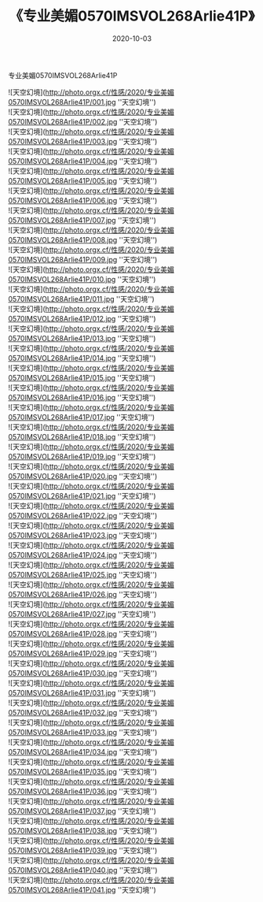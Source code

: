 ﻿---
layout: post
title:  《专业美媚0570IMSVOL268Arlie41P》
date:   2020-10-03
img: http://photo.orgx.cf/性感/2020/专业美媚0570IMSVOL268Arlie41P/000.jpg
tags: [美女, 性感, 泳衣]
---

专业美媚0570IMSVOL268Arlie41P



![天空幻境](http://photo.orgx.cf/性感/2020/专业美媚0570IMSVOL268Arlie41P/001.jpg ''天空幻境'') <br>
![天空幻境](http://photo.orgx.cf/性感/2020/专业美媚0570IMSVOL268Arlie41P/002.jpg ''天空幻境'') <br>
![天空幻境](http://photo.orgx.cf/性感/2020/专业美媚0570IMSVOL268Arlie41P/003.jpg ''天空幻境'') <br>
![天空幻境](http://photo.orgx.cf/性感/2020/专业美媚0570IMSVOL268Arlie41P/004.jpg ''天空幻境'') <br>
![天空幻境](http://photo.orgx.cf/性感/2020/专业美媚0570IMSVOL268Arlie41P/005.jpg ''天空幻境'') <br>
![天空幻境](http://photo.orgx.cf/性感/2020/专业美媚0570IMSVOL268Arlie41P/006.jpg ''天空幻境'') <br>
![天空幻境](http://photo.orgx.cf/性感/2020/专业美媚0570IMSVOL268Arlie41P/007.jpg ''天空幻境'') <br>
![天空幻境](http://photo.orgx.cf/性感/2020/专业美媚0570IMSVOL268Arlie41P/008.jpg ''天空幻境'') <br>
![天空幻境](http://photo.orgx.cf/性感/2020/专业美媚0570IMSVOL268Arlie41P/009.jpg ''天空幻境'') <br>
![天空幻境](http://photo.orgx.cf/性感/2020/专业美媚0570IMSVOL268Arlie41P/010.jpg ''天空幻境'') <br>
![天空幻境](http://photo.orgx.cf/性感/2020/专业美媚0570IMSVOL268Arlie41P/011.jpg ''天空幻境'') <br>
![天空幻境](http://photo.orgx.cf/性感/2020/专业美媚0570IMSVOL268Arlie41P/012.jpg ''天空幻境'') <br>
![天空幻境](http://photo.orgx.cf/性感/2020/专业美媚0570IMSVOL268Arlie41P/013.jpg ''天空幻境'') <br>
![天空幻境](http://photo.orgx.cf/性感/2020/专业美媚0570IMSVOL268Arlie41P/014.jpg ''天空幻境'') <br>
![天空幻境](http://photo.orgx.cf/性感/2020/专业美媚0570IMSVOL268Arlie41P/015.jpg ''天空幻境'') <br>
![天空幻境](http://photo.orgx.cf/性感/2020/专业美媚0570IMSVOL268Arlie41P/016.jpg ''天空幻境'') <br>
![天空幻境](http://photo.orgx.cf/性感/2020/专业美媚0570IMSVOL268Arlie41P/017.jpg ''天空幻境'') <br>
![天空幻境](http://photo.orgx.cf/性感/2020/专业美媚0570IMSVOL268Arlie41P/018.jpg ''天空幻境'') <br>
![天空幻境](http://photo.orgx.cf/性感/2020/专业美媚0570IMSVOL268Arlie41P/019.jpg ''天空幻境'') <br>
![天空幻境](http://photo.orgx.cf/性感/2020/专业美媚0570IMSVOL268Arlie41P/020.jpg ''天空幻境'') <br>
![天空幻境](http://photo.orgx.cf/性感/2020/专业美媚0570IMSVOL268Arlie41P/021.jpg ''天空幻境'') <br>
![天空幻境](http://photo.orgx.cf/性感/2020/专业美媚0570IMSVOL268Arlie41P/022.jpg ''天空幻境'') <br>
![天空幻境](http://photo.orgx.cf/性感/2020/专业美媚0570IMSVOL268Arlie41P/023.jpg ''天空幻境'') <br>
![天空幻境](http://photo.orgx.cf/性感/2020/专业美媚0570IMSVOL268Arlie41P/024.jpg ''天空幻境'') <br>
![天空幻境](http://photo.orgx.cf/性感/2020/专业美媚0570IMSVOL268Arlie41P/025.jpg ''天空幻境'') <br>
![天空幻境](http://photo.orgx.cf/性感/2020/专业美媚0570IMSVOL268Arlie41P/026.jpg ''天空幻境'') <br>
![天空幻境](http://photo.orgx.cf/性感/2020/专业美媚0570IMSVOL268Arlie41P/027.jpg ''天空幻境'') <br>
![天空幻境](http://photo.orgx.cf/性感/2020/专业美媚0570IMSVOL268Arlie41P/028.jpg ''天空幻境'') <br>
![天空幻境](http://photo.orgx.cf/性感/2020/专业美媚0570IMSVOL268Arlie41P/029.jpg ''天空幻境'') <br>
![天空幻境](http://photo.orgx.cf/性感/2020/专业美媚0570IMSVOL268Arlie41P/030.jpg ''天空幻境'') <br>
![天空幻境](http://photo.orgx.cf/性感/2020/专业美媚0570IMSVOL268Arlie41P/031.jpg ''天空幻境'') <br>
![天空幻境](http://photo.orgx.cf/性感/2020/专业美媚0570IMSVOL268Arlie41P/032.jpg ''天空幻境'') <br>
![天空幻境](http://photo.orgx.cf/性感/2020/专业美媚0570IMSVOL268Arlie41P/033.jpg ''天空幻境'') <br>
![天空幻境](http://photo.orgx.cf/性感/2020/专业美媚0570IMSVOL268Arlie41P/034.jpg ''天空幻境'') <br>
![天空幻境](http://photo.orgx.cf/性感/2020/专业美媚0570IMSVOL268Arlie41P/035.jpg ''天空幻境'') <br>
![天空幻境](http://photo.orgx.cf/性感/2020/专业美媚0570IMSVOL268Arlie41P/036.jpg ''天空幻境'') <br>
![天空幻境](http://photo.orgx.cf/性感/2020/专业美媚0570IMSVOL268Arlie41P/037.jpg ''天空幻境'') <br>
![天空幻境](http://photo.orgx.cf/性感/2020/专业美媚0570IMSVOL268Arlie41P/038.jpg ''天空幻境'') <br>
![天空幻境](http://photo.orgx.cf/性感/2020/专业美媚0570IMSVOL268Arlie41P/039.jpg ''天空幻境'') <br>
![天空幻境](http://photo.orgx.cf/性感/2020/专业美媚0570IMSVOL268Arlie41P/040.jpg ''天空幻境'') <br>
![天空幻境](http://photo.orgx.cf/性感/2020/专业美媚0570IMSVOL268Arlie41P/041.jpg ''天空幻境'') <br>